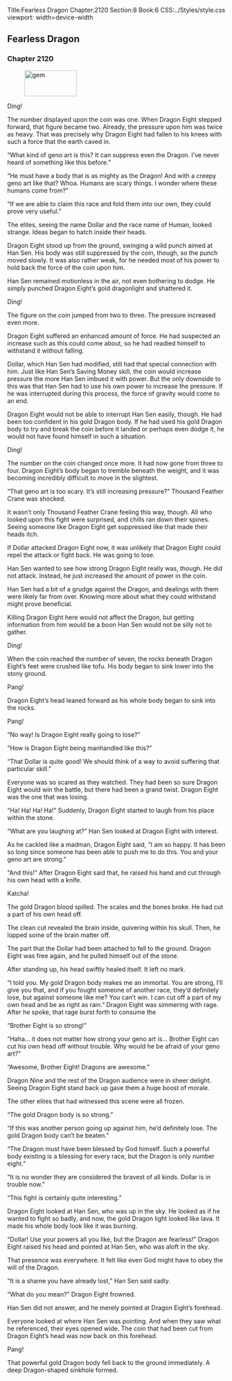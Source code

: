 Title:Fearless Dragon 
Chapter:2120 
Section:8 
Book:6 
CSS:../Styles/style.css 
viewport: width=device-width
  
## Fearless Dragon
### Chapter 2120 
<figure>
	<img src="../Images/gem.gif" alt="gem" id="gem" width="120" height="60" />
</figure>
  

  
  Ding!

The number displayed upon the coin was one. When Dragon Eight stepped forward, that figure became two. Already, the pressure upon him was twice as heavy. That was precisely why Dragon Eight had fallen to his knees with such a force that the earth caved in.

“What kind of geno art is this? It can suppress even the Dragon. I’ve never heard of something like this before.”

“He must have a body that is as mighty as the Dragon! And with a creepy geno art like that? Whoa. Humans are scary things. I wonder where these humans come from?”

“If we are able to claim this race and fold them into our own, they could prove very useful.”

The elites, seeing the name Dollar and the race name of Human, looked strange. Ideas began to hatch inside their heads.

Dragon Eight stood up from the ground, swinging a wild punch aimed at Han Sen. His body was still suppressed by the coin, though, so the punch moved slowly. It was also rather weak, for he needed most of his power to hold back the force of the coin upon him.

Han Sen remained motionless in the air, not even bothering to dodge. He simply punched Dragon Eight’s gold dragonlight and shattered it.

Ding!

The figure on the coin jumped from two to three. The pressure increased even more.

Dragon Eight suffered an enhanced amount of force. He had suspected an increase such as this could come about, so he had readied himself to withstand it without falling.

Dollar, which Han Sen had modified, still had that special connection with him. Just like Han Sen’s Saving Money skill, the coin would increase pressure the more Han Sen imbued it with power. But the only downside to this was that Han Sen had to use his own power to increase the pressure. If he was interrupted during this process, the force of gravity would come to an end.

Dragon Eight would not be able to interrupt Han Sen easily, though. He had been too confident in his gold Dragon body. If he had used his gold Dragon body to try and break the coin before it landed or perhaps even dodge it, he would not have found himself in such a situation.

Ding!

The number on the coin changed once more. It had now gone from three to four. Dragon Eight’s body began to tremble beneath the weight, and it was becoming incredibly difficult to move in the slightest.

“That geno art is too scary. It’s still increasing pressure?” Thousand Feather Crane was shocked.

It wasn’t only Thousand Feather Crane feeling this way, though. All who looked upon this fight were surprised, and chills ran down their spines. Seeing someone like Dragon Eight get suppressed like that made their heads itch.

If Dollar attacked Dragon Eight now, it was unlikely that Dragon Eight could repel the attack or fight back. He was going to lose.

Han Sen wanted to see how strong Dragon Eight really was, though. He did not attack. Instead, he just increased the amount of power in the coin.

Han Sen had a bit of a grudge against the Dragon, and dealings with them were likely far from over. Knowing more about what they could withstand might prove beneficial.

Killing Dragon Eight here would not affect the Dragon, but getting information from him would be a boon Han Sen would not be silly not to gather.

Ding!

When the coin reached the number of seven, the rocks beneath Dragon Eight’s feet were crushed like tofu. His body began to sink lower into the stony ground.

Pang!

Dragon Eight’s head leaned forward as his whole body began to sink into the rocks.

Pang!

“No way! Is Dragon Eight really going to lose?”

“How is Dragon Eight being manhandled like this?”

“That Dollar is quite good! We should think of a way to avoid suffering that particular skill.”

Everyone was so scared as they watched. They had been so sure Dragon Eight would win the battle, but there had been a grand twist. Dragon Eight was the one that was losing.

“Ha! Ha! Ha! Ha!” Suddenly, Dragon Eight started to laugh from his place within the stone.

“What are you laughing at?” Han Sen looked at Dragon Eight with interest.

As he cackled like a madman, Dragon Eight said, “I am so happy. It has been so long since someone has been able to push me to do this. You and your geno art are strong.”

“And this!” After Dragon Eight said that, he raised his hand and cut through his own head with a knife.

Katcha!

The gold Dragon blood spilled. The scales and the bones broke. He had cut a part of his own head off.

The clean cut revealed the brain inside, quivering within his skull. Then, he lopped some of the brain matter off.

The part that the Dollar had been attached to fell to the ground. Dragon Eight was free again, and he pulled himself out of the stone.

After standing up, his head swiftly healed itself. It left no mark.

“I told you. My gold Dragon body makes me an immortal. You are strong, I’ll give you that, and if you fought someone of another race, they’d definitely lose, but against someone like me? You can’t win. I can cut off a part of my own head and be as right as rain.” Dragon Eight was simmering with rage. After he spoke, that rage burst forth to consume the

“Brother Eight is so strong!”

“Haha… it does not matter how strong your geno art is… Brother Eight can cut his own head off without trouble. Why would he be afraid of your geno art?”

“Awesome, Brother Eight! Dragons are awesome.”

Dragon Nine and the rest of the Dragon audience were in sheer delight. Seeing Dragon Eight stand back up gave them a huge boost of morale.

The other elites that had witnessed this scene were all frozen.

“The gold Dragon body is so strong.”

“If this was another person going up against him, he’d definitely lose. The gold Dragon body can’t be beaten.”

“The Dragon must have been blessed by God himself. Such a powerful body existing is a blessing for every race, but the Dragon is only number eight.”

“It is no wonder they are considered the bravest of all kinds. Dollar is in trouble now.”

“This fight is certainly quite interesting.”

Dragon Eight looked at Han Sen, who was up in the sky. He looked as if he wanted to fight so badly, and now, the gold Dragon light looked like lava. It made his whole body look like it was burning.

“Dollar! Use your powers all you like, but the Dragon are fearless!” Dragon Eight raised his head and pointed at Han Sen, who was aloft in the sky.

That presence was everywhere. It felt like even God might have to obey the will of the Dragon.

“It is a shame you have already lost,” Han Sen said sadly.

“What do you mean?” Dragon Eight frowned.

Han Sen did not answer, and he merely pointed at Dragon Eight’s forehead.

Everyone looked at where Han Sen was pointing. And when they saw what he referenced, their eyes opened wide. The coin that had been cut from Dragon Eight’s head was now back on this forehead.

Pang!

That powerful gold Dragon body fell back to the ground immediately. A deep Dragon-shaped sinkhole formed.
